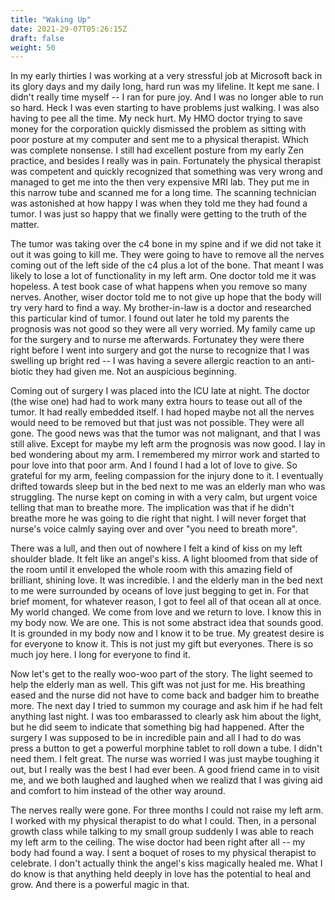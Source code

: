```yaml
---
title: "Waking Up"
date: 2021-29-07T05:26:15Z
draft: false
weight: 50
---
```

In my early thirties I was working at a very stressful job at Microsoft back in its glory days and my daily long, hard run was my lifeline. It kept me sane. I didn't really time myself -- I ran for pure joy. And I was no longer able to run so hard. Heck I was even starting to have problems just walking. I was also having to pee all the time. My neck hurt. My HMO doctor trying to save money for the corporation quickly dismissed the problem as sitting with poor posture at my computer and sent me to a physical therapist. Which was complete nonsense. I still had excellent posture from my early Zen practice, and besides I really was in pain. Fortunately the physical therapist was competent and quickly recognized that something was very wrong and managed to get me into the then very expensive MRI lab. They put me in this narrow tube and scanned me for a long time. The scanning technician was astonished at how happy I was when they told me they had found a tumor. I was just so happy that we finally were getting to the truth of the matter.

The tumor was taking over the c4 bone in my spine and if we did not take it out it was going to kill me. They were going to have to remove all the nerves coming out of the left side of the c4 plus a lot of the bone. That meant I was likely to lose a lot of functionality in my left arm. One doctor told me it was hopeless. A test book case of what happens when you remove so many nerves. Another, wiser doctor told me to not give up hope that the body will try very hard to find a way. My brother-in-law is a doctor and researched this particular kind of tumor. I found out later he told my parents the prognosis was not good so they were all very worried. My family came up for the surgery and to nurse me afterwards. Fortunatey they were there right before I went into surgery and got the nurse to recognize that I was swelling up bright red -- I was having a severe allergic reaction to an anti-biotic they had given me. Not an auspicious beginning.

Coming out of surgery I was placed into the ICU late at night. The doctor (the wise one) had had to work many extra hours to tease out all of the tumor. It had really embedded itself. I had hoped maybe not all the nerves would need to be removed but that just was not possible. They were all gone. The good news was that the tumor was not malignant, and that I was still alive. Except for maybe my left arm the prognosis was now good. I lay in bed wondering about my arm. I remembered my mirror work and started to pour love into that poor arm. And I found I had a lot of love to give. So grateful for my arm, feeling compassion for the injury done to it. I eventually drifted towards sleep but in the bed next to me was an elderly man who was struggling. The nurse kept on coming in with a very calm, but urgent voice telling that man to breathe more. The implication was that if he didn't breathe more he was going to die right that night. I will never forget that nurse's voice calmly saying over and over "you need to breath more".

There was a lull, and then out of nowhere I felt a kind of kiss on my left shoulder blade. It felt like an angel's kiss. A light bloomed from that side of the room until it enveloped the whole room with this amazing field of brilliant, shining love. It was incredible. I and the elderly man in the bed next to me were surrounded by oceans of love just begging to get in. For that brief moment, for whatever reason, I got to feel all of that ocean all at once. My world changed. We come from love and we return to love. I know this in my body now. We are one. This is not some abstract idea that sounds good. It is grounded in my body now and I know it to be true. My greatest desire is for everyone to know it. This is not just my gift but everyones. There is so much joy here. I long for everyone to find it.

Now let's get to the really woo-woo part of the story. The light seemed to help the elderly man as well. This gift was not just for me. His breathing eased and the nurse did not have to come back and badger him to breathe more. The next day I tried to summon my courage and ask him if he had felt anything last night. I was too embarassed to clearly ask him about the light, but he did seem to indicate that something big had happened. After the surgery I was supposed to be in incredible pain and all I had to do was press a button to get a powerful morphine tablet to roll down a tube. I didn't need them. I felt great. The nurse was worried I was just maybe toughing it out, but I really was the best I had ever been. A good friend came in to visit me, and we both laughed and laughed when we realizd that I was giving aid and comfort to him instead of the other way around.

The nerves really were gone. For three months I could not raise my left arm. I worked with my physical therapist to do what I could. Then, in a personal growth class while talking to my small group suddenly I was able to reach my left arm to the ceiling. The wise doctor had been right after all -- my body had found a way. I sent a boquet of roses to my physical therapist to celebrate. I don't actually think the angel's kiss magically healed me. What I do know is that anything held deeply in love has the potential to heal and grow. And there is a powerful magic in that.
